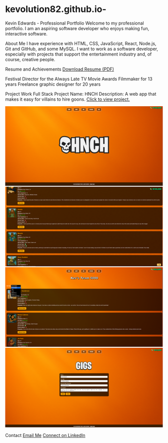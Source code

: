 # kevolution82.github.io-

Kevin Edwards - Professional Portfolio
Welcome to my professional portfolio. I am an aspiring software developer who enjoys making fun, interactive software.

About Me
I have experience with HTML, CSS, JavaScript, React, Node.js, Git and GitHub, and some MySQL. I want to work as a software developer, especially with projects that support the entertainment industry and, of course, creative people.

Resume and Achievements
[Download Resume (PDF)](https://github.com/kevolution82/kevolution82.github.io-/blob/main/launchcode-resume-2025)

Festival Director for the Always Late TV Movie Awards
Filmmaker for 13 years
Freelance graphic designer for 20 years

Project Work
Full Stack Project
Name: HNCH
Description: A web app that makes it easy for villains to hire goons.
[Click to view project.](https://hnch-app.netlify.app/)

![HNCH Screenshot #1](hnch-1.png)
![HNCH Screenshot #2](hnch-2.png)
![HNCH Screenshot #3](hnch-3.png)
![HNCH Screenshot #4](hnch-5.png)

Contact
[Email Me](mailto:alwayslatetv@yahoo.com)
[Connect on LinkedIn](https://www.linkedin.com/in/kevinedwards82/)
